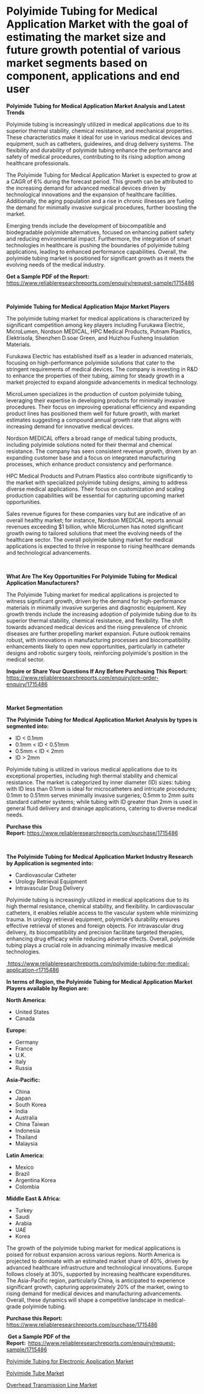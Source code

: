 <p><h1>Polyimide Tubing for Medical Application Market with the goal of estimating the market size and future growth potential of various market segments based on component, applications and end user</h1></p><p><strong>Polyimide Tubing for Medical Application Market Analysis and Latest Trends</strong></p>
<p><p>Polyimide tubing is increasingly utilized in medical applications due to its superior thermal stability, chemical resistance, and mechanical properties. These characteristics make it ideal for use in various medical devices and equipment, such as catheters, guidewires, and drug delivery systems. The flexibility and durability of polyimide tubing enhance the performance and safety of medical procedures, contributing to its rising adoption among healthcare professionals.</p><p>The Polyimide Tubing for Medical Application Market is expected to grow at a CAGR of 6% during the forecast period. This growth can be attributed to the increasing demand for advanced medical devices driven by technological innovations and the expansion of healthcare facilities. Additionally, the aging population and a rise in chronic illnesses are fueling the demand for minimally invasive surgical procedures, further boosting the market.</p><p>Emerging trends include the development of biocompatible and biodegradable polyimide alternatives, focused on enhancing patient safety and reducing environmental impact. Furthermore, the integration of smart technologies in healthcare is pushing the boundaries of polyimide tubing applications, leading to enhanced performance capabilities. Overall, the polyimide tubing market is positioned for significant growth as it meets the evolving needs of the medical industry.</p></p>
<p><strong>Get a Sample PDF of the Report:&nbsp;</strong> <a href="https://www.reliableresearchreports.com/enquiry/request-sample/1715486?utm_campaign=40&utm_medium=2&utm_source=Github&utm_content=ia&utm_term=12012025&utm_id=polyimide-tubing-for-medical-application">https://www.reliableresearchreports.com/enquiry/request-sample/1715486</a></p>
<p>&nbsp;</p>
<p><strong>Polyimide Tubing for Medical Application Major Market Players</strong></p>
<p><p>The polyimide tubing market for medical applications is characterized by significant competition among key players including Furukawa Electric, MicroLumen, Nordson MEDICAL, HPC Medical Products, Putnam Plastics, Elektrisola, Shenzhen D.soar Green, and Huizhou Fusheng Insulation Materials. </p><p>Furukawa Electric has established itself as a leader in advanced materials, focusing on high-performance polyimide solutions that cater to the stringent requirements of medical devices. The company is investing in R&D to enhance the properties of their tubing, aiming for steady growth in a market projected to expand alongside advancements in medical technology.</p><p>MicroLumen specializes in the production of custom polyimide tubing, leveraging their expertise in developing products for minimally invasive procedures. Their focus on improving operational efficiency and expanding product lines has positioned them well for future growth, with market estimates suggesting a compound annual growth rate that aligns with increasing demand for innovative medical devices.</p><p>Nordson MEDICAL offers a broad range of medical tubing products, including polyimide solutions noted for their thermal and chemical resistance. The company has seen consistent revenue growth, driven by an expanding customer base and a focus on integrated manufacturing processes, which enhance product consistency and performance.</p><p>HPC Medical Products and Putnam Plastics also contribute significantly to the market with specialized polyimide tubing designs, aiming to address diverse medical applications. Their focus on customization and scaling production capabilities will be essential for capturing upcoming market opportunities.</p><p>Sales revenue figures for these companies vary but are indicative of an overall healthy market; for instance, Nordson MEDICAL reports annual revenues exceeding $1 billion, while MicroLumen has noted significant growth owing to tailored solutions that meet the evolving needs of the healthcare sector. The overall polyimide tubing market for medical applications is expected to thrive in response to rising healthcare demands and technological advancements.</p></p>
<p>&nbsp;</p>
<p><strong>What Are The Key Opportunities For Polyimide Tubing for Medical Application Manufacturers?</strong></p>
<p><p>The Polyimide Tubing market for medical applications is projected to witness significant growth, driven by the demand for high-performance materials in minimally invasive surgeries and diagnostic equipment. Key growth trends include the increasing adoption of polyimide tubing due to its superior thermal stability, chemical resistance, and flexibility. The shift towards advanced medical devices and the rising prevalence of chronic diseases are further propelling market expansion. Future outlook remains robust, with innovations in manufacturing processes and biocompatibility enhancements likely to open new opportunities, particularly in catheter designs and robotic surgery tools, reinforcing polyimide's position in the medical sector.</p></p>
<p><strong>Inquire or Share Your Questions If Any Before Purchasing This Report:</strong> <a href="https://www.reliableresearchreports.com/enquiry/pre-order-enquiry/1715486?utm_campaign=40&utm_medium=2&utm_source=Github&utm_content=ia&utm_term=12012025&utm_id=polyimide-tubing-for-medical-application">https://www.reliableresearchreports.com/enquiry/pre-order-enquiry/1715486</a></p>
<p>&nbsp;</p>
<p><strong>Market Segmentation</strong></p>
<p><strong>The Polyimide Tubing for Medical Application Market Analysis by types is segmented into:</strong></p>
<p><ul><li>ID < 0.1mm</li><li>0.1mm < ID < 0.51mm</li><li>0.5mm < ID < 2mm</li><li>ID > 2mm</li></ul></p>
<p><p>Polyimide tubing is utilized in various medical applications due to its exceptional properties, including high thermal stability and chemical resistance. The market is categorized by inner diameter (ID) sizes: tubing with ID less than 0.1mm is ideal for microcatheters and intricate procedures; 0.1mm to 0.51mm serves minimally invasive surgeries; 0.5mm to 2mm suits standard catheter systems; while tubing with ID greater than 2mm is used in general fluid delivery and drainage applications, catering to diverse medical needs.</p></p>
<p><strong>Purchase this Report:&nbsp;</strong><a href="https://www.reliableresearchreports.com/purchase/1715486?utm_campaign=40&utm_medium=2&utm_source=Github&utm_content=ia&utm_term=12012025&utm_id=polyimide-tubing-for-medical-application">https://www.reliableresearchreports.com/purchase/1715486</a></p>
<p>&nbsp;</p>
<p><strong>The Polyimide Tubing for Medical Application Market Industry Research by Application is segmented into:</strong></p>
<p><ul><li>Cardiovascular Catheter</li><li>Urology Retrieval Equipment</li><li>Intravascular Drug Delivery</li></ul></p>
<p><p>Polyimide tubing is increasingly utilized in medical applications due to its high thermal resistance, chemical stability, and flexibility. In cardiovascular catheters, it enables reliable access to the vascular system while minimizing trauma. In urology retrieval equipment, polyimide’s durability ensures effective retrieval of stones and foreign objects. For intravascular drug delivery, its biocompatibility and precision facilitate targeted therapies, enhancing drug efficacy while reducing adverse effects. Overall, polyimide tubing plays a crucial role in advancing minimally invasive medical technologies.</p></p>
<p><a href="https://www.reliableresearchreports.com/polyimide-tubing-for-medical-application-r1715486?utm_campaign=40&utm_medium=2&utm_source=Github&utm_content=ia&utm_term=12012025&utm_id=polyimide-tubing-for-medical-application">&nbsp;https://www.reliableresearchreports.com/polyimide-tubing-for-medical-application-r1715486</a></p>
<p><strong>In terms of Region, the Polyimide Tubing for Medical Application Market Players available by Region are:</strong></p>
<p>
    <p> <strong> North America: </strong>
        <ul>
            <li>United States</li>
            <li>Canada</li>
        </ul>
        </p> 
    <p> <strong> Europe: </strong>
        <ul>
            <li>Germany</li>
            <li>France</li>
            <li>U.K.</li>
            <li>Italy</li>
            <li>Russia</li>
        </ul>
        </p> 
    <p> <strong> Asia-Pacific: </strong>
        <ul>
            <li>China</li>
            <li>Japan</li>
            <li>South Korea</li>
            <li>India</li>
            <li>Australia</li>
            <li>China Taiwan</li>
            <li>Indonesia</li>
            <li>Thailand</li>
            <li>Malaysia</li>
        </ul>
        </p> 
    <p> <strong> Latin America: </strong>
        <ul>
            <li>Mexico</li>
            <li>Brazil</li>
            <li>Argentina Korea</li>
            <li>Colombia</li>
        </ul>
        </p> 
    <p> <strong> Middle East & Africa: </strong>
        <ul>
            <li>Turkey</li>
            <li>Saudi</li>
            <li>Arabia</li>
            <li>UAE</li>
            <li>Korea</li>
        </ul>
    </p>
    </p>
<p><p>The growth of the polyimide tubing market for medical applications is poised for robust expansion across various regions. North America is projected to dominate with an estimated market share of 40%, driven by advanced healthcare infrastructure and technological innovations. Europe follows closely at 30%, supported by increasing healthcare expenditures. The Asia-Pacific region, particularly China, is anticipated to experience significant growth, capturing approximately 20% of the market, owing to rising demand for medical devices and manufacturing advancements. Overall, these dynamics will shape a competitive landscape in medical-grade polyimide tubing.</p></p>
<p><strong>Purchase this Report: </strong><a href="https://www.reliableresearchreports.com/purchase/1715486?utm_campaign=40&utm_medium=2&utm_source=Github&utm_content=ia&utm_term=12012025&utm_id=polyimide-tubing-for-medical-application">https://www.reliableresearchreports.com/purchase/1715486</a></p>
<p>&nbsp;<strong>Get a Sample PDF of the Report:&nbsp;&nbsp;</strong><a href="https://www.reliableresearchreports.com/enquiry/request-sample/1715486?utm_campaign=40&utm_medium=2&utm_source=Github&utm_content=ia&utm_term=12012025&utm_id=polyimide-tubing-for-medical-application">https://www.reliableresearchreports.com/enquiry/request-sample/1715486</a></p>
<p><strong></strong></p>
<p><p><a href="https://github.com/klaassenmackenzie6/Market-Research-Report-List-1/blob/main/polyimide-tubing-for-electronic-application-market.md?utm_campaign=40&utm_medium=2&utm_source=Github&utm_content=ia&utm_term=12012025&utm_id=polyimide-tubing-for-medical-application">Polyimide Tubing for Electronic Application Market</a></p><p><a href="https://github.com/tanekacalderon743/Market-Research-Report-List-1/blob/main/polyimide-tube-market.md?utm_campaign=40&utm_medium=2&utm_source=Github&utm_content=ia&utm_term=12012025&utm_id=polyimide-tubing-for-medical-application">Polyimide Tube Market</a></p><p><a href="https://github.com/lvaill871987/Market-Research-Report-List-1/blob/main/overhead-transmission-line-market.md?utm_campaign=40&utm_medium=2&utm_source=Github&utm_content=ia&utm_term=12012025&utm_id=polyimide-tubing-for-medical-application">Overhead Transmission Line Market</a></p></p>
